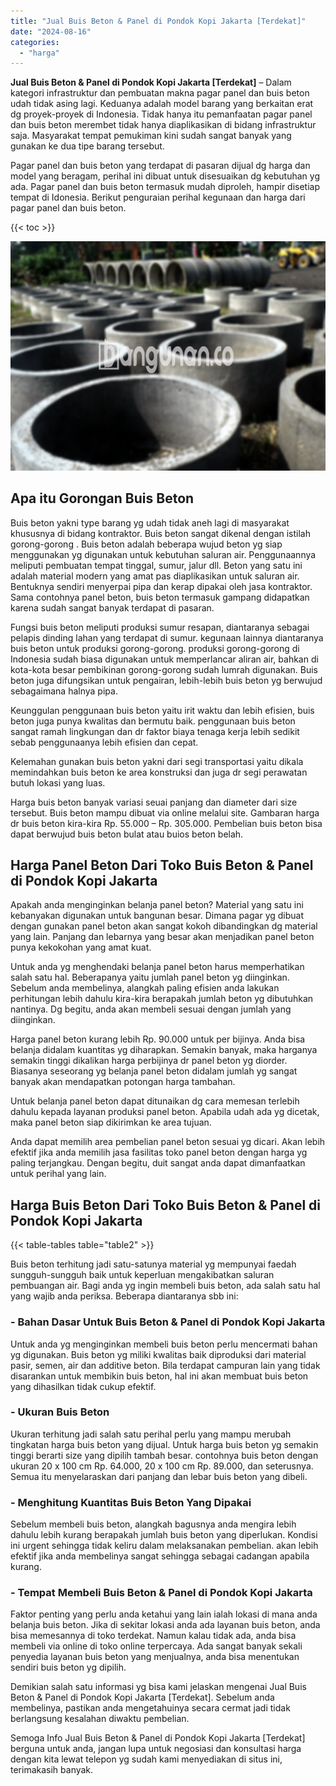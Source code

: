 ```yaml
---
title: "Jual Buis Beton & Panel di Pondok Kopi Jakarta [Terdekat]"
date: "2024-08-16"
categories: 
  - "harga"
---
```


**Jual Buis Beton & Panel di Pondok Kopi Jakarta \[Terdekat\]** – Dalam kategori infrastruktur dan pembuatan makna pagar panel dan buis beton udah tidak asing lagi. Keduanya adalah model barang yang berkaitan erat dg proyek-proyek di Indonesia. Tidak hanya itu pemanfaatan pagar panel dan buis beton merembet tidak hanya diaplikasikan di bidang infrastruktur saja. Masyarakat tempat pemukiman kini sudah sangat banyak yang gunakan ke dua tipe barang tersebut.

Pagar panel dan buis beton yang terdapat di pasaran dijual dg harga dan model yang beragam, perihal ini dibuat untuk disesuaikan dg kebutuhan yg ada. Pagar panel dan buis beton termasuk mudah diproleh, hampir disetiap tempat di Idonesia. Berikut penguraian perihal kegunaan dan harga dari pagar panel dan buis beton.

{{< toc >}}

![Jual Buis Beton & Panel di Pondok Kopi Jakarta [Terdekat]](/images/jual-panel-buis-beton-murah-27.png)

## Apa itu Gorongan Buis Beton

Buis beton yakni type barang yg udah tidak aneh lagi di masyarakat khususnya di bidang kontraktor. Buis beton sangat dikenal dengan istilah gorong-gorong . Buis beton adalah beberapa wujud beton yg siap menggunakan yg digunakan untuk kebutuhan saluran air. Penggunaannya meliputi pembuatan tempat tinggal, sumur, jalur dll. Beton yang satu ini adalah material modern yang amat pas diaplikasikan untuk saluran air. Bentuknya sendiri menyerpai pipa dan kerap dipakai oleh jasa kontraktor. Sama contohnya panel beton, buis beton termasuk gampang didapatkan karena sudah sangat banyak terdapat di pasaran.

Fungsi buis beton meliputi produksi sumur resapan, diantaranya sebagai pelapis dinding lahan yang terdapat di sumur. kegunaan lainnya diantaranya buis beton untuk produksi gorong-gorong. produksi gorong-gorong di Indonesia sudah biasa digunakan untuk memperlancar aliran air, bahkan di kota-kota besar pembikinan gorong-gorong sudah lumrah digunakan. Buis beton juga difungsikan untuk pengairan, lebih-lebih buis beton yg berwujud sebagaimana halnya pipa.

Keunggulan penggunaan buis beton yaitu irit waktu dan lebih efisien, buis beton juga punya kwalitas dan bermutu baik. penggunaan buis beton sangat ramah lingkungan dan dr faktor biaya tenaga kerja lebih sedikit sebab penggunaanya lebih efisien dan cepat.

Kelemahan gunakan buis beton yakni dari segi transportasi yaitu dikala memindahkan buis beton ke area konstruksi dan juga dr segi perawatan butuh lokasi yang luas.

Harga buis beton banyak variasi seuai panjang dan diameter dari size tersebut. Buis beton mampu dibuat via online melalui site. Gambaran harga dr buis beton kira-kira Rp. 55.000 – Rp. 305.000. Pembelian buis beton bisa dapat berwujud buis beton bulat atau buios beton belah.

## Harga Panel Beton Dari Toko Buis Beton & Panel di Pondok Kopi Jakarta

Apakah anda menginginkan belanja panel beton? Material yang satu ini kebanyakan digunakan untuk bangunan besar. Dimana pagar yg dibuat dengan gunakan panel beton akan sangat kokoh dibandingkan dg material yang lain. Panjang dan lebarnya yang besar akan menjadikan panel beton punya kekokohan yang amat kuat.

Untuk anda yg menghendaki belanja panel beton harus memperhatikan salah satu hal. Beberapanya yaitu jumlah panel beton yg diinginkan. Sebelum anda membelinya, alangkah paling efisien anda lakukan perhitungan lebih dahulu kira-kira berapakah jumlah beton yg dibutuhkan nantinya. Dg begitu, anda akan membeli sesuai dengan jumlah yang diinginkan.

Harga panel beton kurang lebih Rp. 90.000 untuk per bijinya. Anda bisa belanja didalam kuantitas yg diharapkan. Semakin banyak, maka harganya semakin tinggi dikalikan harga perbijinya dr panel beton yg diorder. Biasanya seseorang yg belanja panel beton didalam jumlah yg sangat banyak akan mendapatkan potongan harga tambahan.

Untuk belanja panel beton dapat ditunaikan dg cara memesan terlebih dahulu kepada layanan produksi panel beton. Apabila udah ada yg dicetak, maka panel beton siap dikirimkan ke area tujuan.

Anda dapat memilih area pembelian panel beton sesuai yg dicari. Akan lebih efektif jika anda memilih jasa fasilitas toko panel beton dengan harga yg paling terjangkau. Dengan begitu, duit sangat anda dapat dimanfaatkan untuk perihal yang lain.

## Harga Buis Beton Dari Toko Buis Beton & Panel di Pondok Kopi Jakarta

{{< table-tables table="table2" >}}

Buis beton terhitung jadi satu-satunya material yg mempunyai faedah sungguh-sungguh baik untuk keperluan mengakibatkan saluran pembuangan air. Bagi anda yg ingin membeli buis beton, ada salah satu hal yang wajib anda periksa. Beberapa diantaranya sbb ini:

### \- Bahan Dasar Untuk Buis Beton & Panel di Pondok Kopi Jakarta

Untuk anda yg menginginkan membeli buis beton perlu mencermati bahan yg digunakan. Buis beton yg miliki kwalitas baik diproduksi dari material pasir, semen, air dan additive beton. Bila terdapat campuran lain yang tidak disarankan untuk membikin buis beton, hal ini akan membuat buis beton yang dihasilkan tidak cukup efektif.

### \- Ukuran Buis Beton

Ukuran terhitung jadi salah satu perihal perlu yang mampu merubah tingkatan harga buis beton yang dijual. Untuk harga buis beton yg semakin tinggi berarti size yang dipilih tambah besar. contohnya buis beton dengan ukuran 20 x 100 cm Rp. 64.000, 20 x 100 cm Rp. 89.000, dan seterusnya. Semua itu menyelaraskan dari panjang dan lebar buis beton yang dibeli.

### \- Menghitung Kuantitas Buis Beton Yang Dipakai

Sebelum membeli buis beton, alangkah bagusnya anda mengira lebih dahulu lebih kurang berapakah jumlah buis beton yang diperlukan. Kondisi ini urgent sehingga tidak keliru dalam melaksanakan pembelian. akan lebih efektif jika anda membelinya sangat sehingga sebagai cadangan apabila kurang.

### \- Tempat Membeli Buis Beton & Panel di Pondok Kopi Jakarta

Faktor penting yang perlu anda ketahui yang lain ialah lokasi di mana anda belanja buis beton. Jika di sekitar lokasi anda ada layanan buis beton, anda bisa memesannya di toko terdekat. Namun kalau tidak ada, anda bisa membeli via online di toko online terpercaya. Ada sangat banyak sekali penyedia layanan buis beton yang menjualnya, anda bisa menentukan sendiri buis beton yg dipilih.

Demikian salah satu informasi yg bisa kami jelaskan mengenai Jual Buis Beton & Panel di Pondok Kopi Jakarta \[Terdekat\]. Sebelum anda membelinya, pastikan anda mengetahuinya secara cermat jadi tidak berlangsung kesalahan diwaktu pembelian.

Semoga Info Jual Buis Beton & Panel di Pondok Kopi Jakarta \[Terdekat\] berguna untuk anda, jangan lupa untuk negosiasi dan konsultasi harga dengan kita lewat telepon yg sudah kami menyediakan di situs ini, terimakasih banyak.
